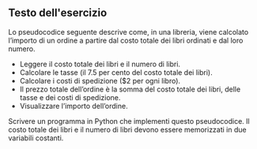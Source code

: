 ## Testo dell'esercizio

Lo pseudocodice seguente descrive come, in una libreria, viene calcolato l’importo di un ordine a partire dal costo totale dei libri ordinati e dal loro numero.
- Leggere il costo totale dei libri e il numero di libri.
- Calcolare le tasse (il 7.5 per cento del costo totale dei libri).
- Calcolare i costi di spedizione ($2 per ogni libro).
- Il prezzo totale dell’ordine è la somma del costo totale dei libri, delle tasse e
dei costi di spedizione.
- Visualizzare l’importo dell’ordine.

Scrivere un programma in Python che implementi questo pseudocodice. Il costo totale dei libri e il numero di libri devono essere memorizzati in due variabili costanti.
